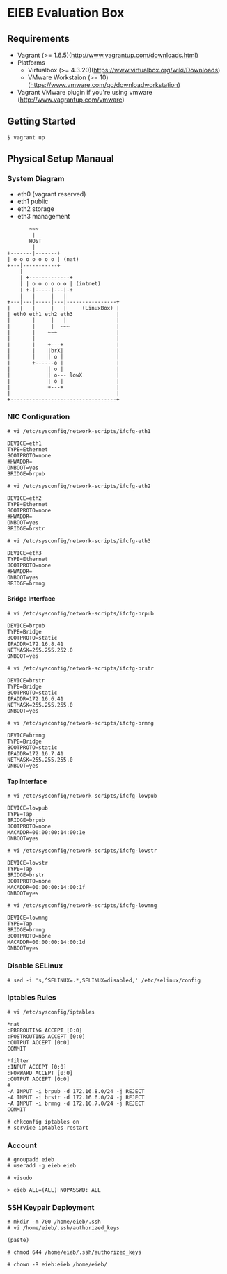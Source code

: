 EIEB Evaluation Box
====================

Requirements
------------

+ Vagrant (>= 1.6.5)(http://www.vagrantup.com/downloads.html)
+ Platforms
  + Virtualbox (>= 4.3.20)(https://www.virtualbox.org/wiki/Downloads)
  + VMware Workstaion (>= 10)(https://www.vmware.com/go/downloadworkstation)
+ Vagrant VMware plugin if you're using vmware (http://www.vagrantup.com/vmware)

Getting Started
---------------

```
$ vagrant up
```

Physical Setup Manaual
----------------------

### System Diagram

+ eth0 (vagrant reserved)
+ eth1 public
+ eth2 storage
+ eth3 management

```
       ~~~
        |
       HOST
        |
+-------|-------+
| o o o o o o o | (nat)
+---|-----------+
    |
    | +-------------+
    | | o o o o o o | (intnet)
    | +-|-----|---|-+
    |   |     |   |
+---|---|-----|---|----------------+
|   |   |     |   |     (LinuxBox) |
| eth0 eth1 eth2 eth3              |
|       |     |   |                |
|       |     |  ~~~               |
|       |    ~~~                   |
|       |                          |
|       |    +---+                 |
|       |    |brX|                 |
|       |    | o |                 |
|       +------o |                 |
|            | o |                 |
|            | o--- lowX           |
|            | o |                 |
|            +---+                 |
|                                  |
+----------------------------------+
```

### NIC Configuration

```
# vi /etc/sysconfig/network-scripts/ifcfg-eth1
```

```
DEVICE=eth1
TYPE=Ethernet
BOOTPROTO=none
#HWADDR=
ONBOOT=yes
BRIDGE=brpub
```

```
# vi /etc/sysconfig/network-scripts/ifcfg-eth2
```

```
DEVICE=eth2
TYPE=Ethernet
BOOTPROTO=none
#HWADDR=
ONBOOT=yes
BRIDGE=brstr
```

```
# vi /etc/sysconfig/network-scripts/ifcfg-eth3
```

```
DEVICE=eth3
TYPE=Ethernet
BOOTPROTO=none
#HWADDR=
ONBOOT=yes
BRIDGE=brmng
```

#### Bridge Interface

```
# vi /etc/sysconfig/network-scripts/ifcfg-brpub
```

```
DEVICE=brpub
TYPE=Bridge
BOOTPROTO=static
IPADDR=172.16.8.41
NETMASK=255.255.252.0
ONBOOT=yes
```

```
# vi /etc/sysconfig/network-scripts/ifcfg-brstr
```

```
DEVICE=brstr
TYPE=Bridge
BOOTPROTO=static
IPADDR=172.16.6.41
NETMASK=255.255.255.0
ONBOOT=yes
```

```
# vi /etc/sysconfig/network-scripts/ifcfg-brmng
```

```
DEVICE=brmng
TYPE=Bridge
BOOTPROTO=static
IPADDR=172.16.7.41
NETMASK=255.255.255.0
ONBOOT=yes
```

#### Tap Interface

```
# vi /etc/sysconfig/network-scripts/ifcfg-lowpub
```

```
DEVICE=lowpub
TYPE=Tap
BRIDGE=brpub
BOOTPROTO=none
MACADDR=00:00:00:14:00:1e
ONBOOT=yes
```

```
# vi /etc/sysconfig/network-scripts/ifcfg-lowstr
```

```
DEVICE=lowstr
TYPE=Tap
BRIDGE=brstr
BOOTPROTO=none
MACADDR=00:00:00:14:00:1f
ONBOOT=yes
```

```
# vi /etc/sysconfig/network-scripts/ifcfg-lowmng
```

```
DEVICE=lowmng
TYPE=Tap
BRIDGE=brmng
BOOTPROTO=none
MACADDR=00:00:00:14:00:1d
ONBOOT=yes
```

### Disable SELinux

```
# sed -i 's,^SELINUX=.*,SELINUX=disabled,' /etc/selinux/config
```

### Iptables Rules

```
# vi /etc/sysconfig/iptables
```

```
*nat
:PREROUTING ACCEPT [0:0]
:POSTROUTING ACCEPT [0:0]
:OUTPUT ACCEPT [0:0]
COMMIT

*filter
:INPUT ACCEPT [0:0]
:FORWARD ACCEPT [0:0]
:OUTPUT ACCEPT [0:0]
#
-A INPUT -i brpub -d 172.16.8.0/24 -j REJECT
-A INPUT -i brstr -d 172.16.6.0/24 -j REJECT
-A INPUT -i brmng -d 172.16.7.0/24 -j REJECT
COMMIT
```

```
# chkconfig iptables on
# service iptables restart
```

### Account

```
# groupadd eieb
# useradd -g eieb eieb
```

```
# visudo
```

```
> eieb ALL=(ALL) NOPASSWD: ALL
```

### SSH Keypair Deployment

```
# mkdir -m 700 /home/eieb/.ssh
# vi /home/eieb/.ssh/authorized_keys
```

```
(paste)
```

```
# chmod 644 /home/eieb/.ssh/authorized_keys
```

```
# chown -R eieb:eieb /home/eieb/
```
